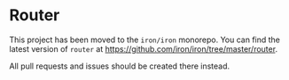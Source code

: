 # Router

This project has been moved to the `iron/iron` monorepo. You can find the latest version of `router` at https://github.com/iron/iron/tree/master/router.

All pull requests and issues should be created there instead.
